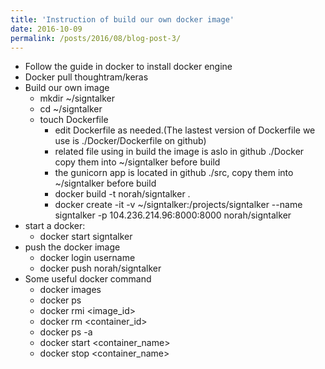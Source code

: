 ```yaml
---
title: 'Instruction of build our own docker image'
date: 2016-10-09
permalink: /posts/2016/08/blog-post-3/
---
```



* Follow the guide in docker to install docker engine
* Docker pull thoughtram/keras
* Build our own image
  * mkdir ~/signtalker
  * cd ~/signtalker
  * touch Dockerfile
    * edit Dockerfile as needed.(The lastest version of Dockerfile we use is ./Docker/Dockerfile on github)
    * related file using in build the image is aslo in github ./Docker copy them into ~/signtalker before build
    * the gunicorn app is located in github ./src, copy them into ~/signtalker before build
    * docker build -t norah/signtalker .
    * docker create -it -v ~/signtalker:/projects/signtalker --name signtalker -p 104.236.214.96:8000:8000 norah/signtalker
* start a docker:
  * docker start signtalker
* push the docker image
  * docker login username
  * docker push norah/signtalker
* Some useful docker command
  * docker images
  * docker ps
  * docker rmi <image_id>
  * docker rm  <container_id>
  * docker ps -a
  * docker start <container_name>
  * docker stop <container_name>